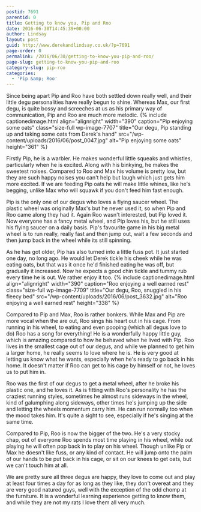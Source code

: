 ```yaml
---
postid: 7691
parentid: 0
title: Getting to know you, Pip and Roo
date: 2016-06-30T14:45:39+00:00
author: Lindsay
layout: post
guid: http://www.derekandlindsay.co.uk/?p=7691
page-order: 0
permalink: /2016/06/30/getting-to-know-you-pip-and-roo/
page-slug: getting-to-know-you-pip-and-roo
category-slug: pip-roo
categories:
  - 'Pip &amp; Roo'
---
```

Since being apart Pip and Roo have both settled down really well, and their little degu personalities have really begun to shine. Whereas Max, our first degu, is quite bossy and screeches at us as his primary way of communication, Pip and Roo are much more melodic. {% include captionedimage.html align="alignright" width="390" caption="Pip enjoying some oats" class="size-full wp-image-7707" title="Our degu, Pip standing up and taking some oats from Derek's hand" src="/wp-content/uploads/2016/06/post_0047.jpg" alt="Pip enjoying some oats" height="361" %} 

Firstly Pip, he is a warbler. He makes wonderful little squeaks and whistles, particularly when he is excited. Along with his binkying, he makes the sweetest noises. Compared to Roo and Max his volume is pretty low, but they are such happy noises you can't help but laugh which just gets him more excited. If we are feeding Pip oats he will make little whines, like he's begging, unlike Max who will squawk if you don't feed him fast enough.

Pip is the only one of our degus who loves a flying saucer wheel. The plastic wheel was originally Max's but he never used it, so when Pip and Roo came along they had it. Again Roo wasn't interested, but Pip loved it. Now everyone has a fancy metal wheel, and Pip loves his, but he still uses his flying saucer on a daily basis. Pip's favourite game in his big metal wheel is to run really, really fast and then jump out, wait a few seconds and then jump back in the wheel while its still spinning.

As he has got older, Pip has also turned into a little fuss pot. It just started one day, no long ago. He would let Derek tickle his cheek while he was eating oats, but that was it once he'd finished eating he was off, but gradually it increased. Now he expects a good chin tickle and tummy rub every time he is out. We rather enjoy it too. {% include captionedimage.html align="alignright" width="390" caption="Roo enjoying a well earned rest" class="size-full wp-image-7709" title="Our degu, Roo, snuggled in his fleecy bed" src="/wp-content/uploads/2016/06/post_3632.jpg" alt="Roo enjoying a well earned rest" height="338" %} 

Compared to Pip and Max, Roo is rather bonkers. While Max and Pip are more vocal when the are out, Roo sings his heart out in his cage. From running in his wheel, to eating and even pooping (which all degus love to do) Roo has a song for everything! He is a wonderfully happy little guy, which is amazing compared to how he behaved when he lived with Pip. Roo lives in the smallest cage out of our degus, and while we planned to get him a larger home, he really seems to love where he is. He is very good at letting us know what he wants, especially when he's ready to go back in his home. It doesn't matter if Roo can get to his cage by himself or not, he loves us to put him in.

Roo was the first of our degus to get a metal wheel, after he broke his plastic one, and he loves it. As is fitting with Roo's personality he has the craziest running styles, sometimes he almost runs sideways in the wheel, kind of galumphing along sideways, other times he's jumping up the side and letting the wheels momentum carry him. He can run normally too when the mood takes him. It's quite a sight to see, especially if he's singing at the same time.

Compared to Pip, Roo is now the bigger of the two. He's a very stocky chap, out of everyone Roo spends most time playing in his wheel, while out playing he will often pop back in to play on his wheel. Though unlike Pip or Max he doesn't like fuss, or any kind of contact. He will jump onto the palm of our hands to be put back in his cage, or sit on our knees to get oats, but we can't touch him at all.

We are pretty sure all three degus are happy, they love to come out and play at least four times a day for as long as they like, they don't overeat and they are very good natured guys, well with the exception of the odd chomp at the furniture. It is a wonderful learning experience getting to know them, and while they are not my rats I love them all very much.